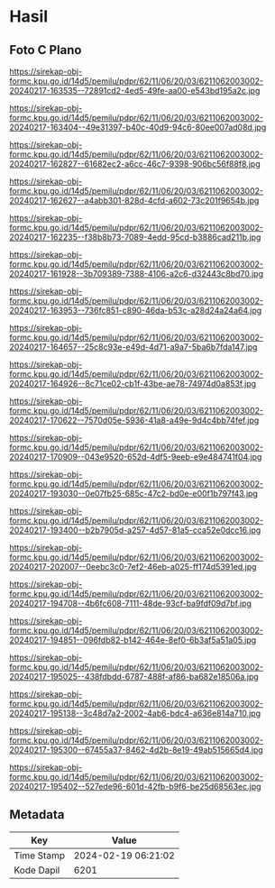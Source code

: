 # Hasil

## Foto C Plano

https://sirekap-obj-formc.kpu.go.id/14d5/pemilu/pdpr/62/11/06/20/03/6211062003002-20240217-163535--72891cd2-4ed5-49fe-aa00-e543bd195a2c.jpg

https://sirekap-obj-formc.kpu.go.id/14d5/pemilu/pdpr/62/11/06/20/03/6211062003002-20240217-163404--49e31397-b40c-40d9-94c6-80ee007ad08d.jpg

https://sirekap-obj-formc.kpu.go.id/14d5/pemilu/pdpr/62/11/06/20/03/6211062003002-20240217-162827--61682ec2-a6cc-46c7-9398-906bc56f88f8.jpg

https://sirekap-obj-formc.kpu.go.id/14d5/pemilu/pdpr/62/11/06/20/03/6211062003002-20240217-162627--a4abb301-828d-4cfd-a602-73c201f9654b.jpg

https://sirekap-obj-formc.kpu.go.id/14d5/pemilu/pdpr/62/11/06/20/03/6211062003002-20240217-162235--f38b8b73-7089-4edd-95cd-b3886cad211b.jpg

https://sirekap-obj-formc.kpu.go.id/14d5/pemilu/pdpr/62/11/06/20/03/6211062003002-20240217-161928--3b709389-7388-4106-a2c6-d32443c8bd70.jpg

https://sirekap-obj-formc.kpu.go.id/14d5/pemilu/pdpr/62/11/06/20/03/6211062003002-20240217-163953--736fc851-c890-46da-b53c-a28d24a24a64.jpg

https://sirekap-obj-formc.kpu.go.id/14d5/pemilu/pdpr/62/11/06/20/03/6211062003002-20240217-164657--25c8c93e-e49d-4d71-a9a7-5ba6b7fda147.jpg

https://sirekap-obj-formc.kpu.go.id/14d5/pemilu/pdpr/62/11/06/20/03/6211062003002-20240217-164926--8c71ce02-cb1f-43be-ae78-74974d0a853f.jpg

https://sirekap-obj-formc.kpu.go.id/14d5/pemilu/pdpr/62/11/06/20/03/6211062003002-20240217-170622--7570d05e-5936-41a8-a49e-9d4c4bb74fef.jpg

https://sirekap-obj-formc.kpu.go.id/14d5/pemilu/pdpr/62/11/06/20/03/6211062003002-20240217-170909--043e9520-652d-4df5-9eeb-e9e484741f04.jpg

https://sirekap-obj-formc.kpu.go.id/14d5/pemilu/pdpr/62/11/06/20/03/6211062003002-20240217-193030--0e07fb25-685c-47c2-bd0e-e00f1b797f43.jpg

https://sirekap-obj-formc.kpu.go.id/14d5/pemilu/pdpr/62/11/06/20/03/6211062003002-20240217-193400--b2b7905d-a257-4d57-81a5-cca52e0dcc16.jpg

https://sirekap-obj-formc.kpu.go.id/14d5/pemilu/pdpr/62/11/06/20/03/6211062003002-20240217-202007--0eebc3c0-7ef2-46eb-a025-ff174d5391ed.jpg

https://sirekap-obj-formc.kpu.go.id/14d5/pemilu/pdpr/62/11/06/20/03/6211062003002-20240217-194708--4b6fc608-7111-48de-93cf-ba9fdf09d7bf.jpg

https://sirekap-obj-formc.kpu.go.id/14d5/pemilu/pdpr/62/11/06/20/03/6211062003002-20240217-194851--096fdb82-b142-464e-8ef0-6b3af5a51a05.jpg

https://sirekap-obj-formc.kpu.go.id/14d5/pemilu/pdpr/62/11/06/20/03/6211062003002-20240217-195025--438fdbdd-6787-488f-af86-ba682e18506a.jpg

https://sirekap-obj-formc.kpu.go.id/14d5/pemilu/pdpr/62/11/06/20/03/6211062003002-20240217-195138--3c48d7a2-2002-4ab6-bdc4-a636e814a710.jpg

https://sirekap-obj-formc.kpu.go.id/14d5/pemilu/pdpr/62/11/06/20/03/6211062003002-20240217-195300--67455a37-8462-4d2b-8e19-49ab515665d4.jpg

https://sirekap-obj-formc.kpu.go.id/14d5/pemilu/pdpr/62/11/06/20/03/6211062003002-20240217-195402--527ede96-601d-42fb-b9f6-be25d68563ec.jpg


## Metadata

| Key        | Value               |
| ---------- | ------------------- |
| Time Stamp | 2024-02-19 06:21:02 |
| Kode Dapil | 6201                |



